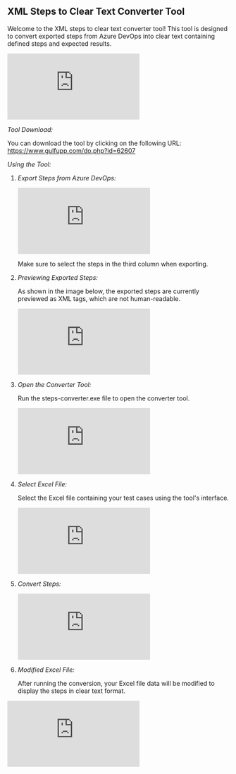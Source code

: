 ## XML Steps to Clear Text Converter Tool

Welcome to the XML steps to clear text converter tool! This tool is designed to convert exported steps from Azure DevOps into clear text containing defined steps and expected results.

![Final Result](https://www.gulfupp.com/do.php?img=62600)


*Tool Download:*

You can download the tool by clicking on the following URL: https://www.gulfupp.com/do.php?id=62607

*Using the Tool:*

1. *Export Steps from Azure DevOps:*

   
   
   ![Image of Exporting steps from Azure DevOps](https://www.gulfupp.com/do.php?img=62600)

   Make sure to select the steps in the third column when exporting.

3. *Previewing Exported Steps:*

   As shown in the image below, the exported steps are currently previewed as XML tags, which are not human-readable.

   ![Image of Steps previewed as XML tags](https://www.gulfupp.com/do.php?img=62601)

4. *Open the Converter Tool:*

   Run the steps-converter.exe file to open the converter tool.

   ![Image of Steps converter tool](https://www.gulfupp.com/do.php?img=62602)

5. *Select Excel File:*

   Select the Excel file containing your test cases using the tool's interface.

   ![Image of Selecting Excel file](https://www.gulfupp.com/do.php?img=62603)

6. *Convert Steps:*

     ![Image of Selecting Excel file](https://www.gulfupp.com/do.php?img=62604)

7. *Modified Excel File:*

   After running the conversion, your Excel file data will be modified to display the steps in clear text format.

  ![Image of Modified Excel file](https://www.gulfupp.com/do.php?img=62605)
